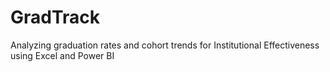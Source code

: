 # GradTrack
Analyzing graduation rates and cohort trends for Institutional Effectiveness using Excel and Power BI
